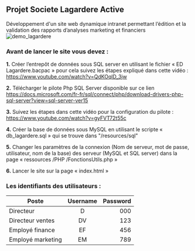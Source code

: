 ## Projet Societe Lagardere Active
Développement d'un site web dynamique intranet permettant l’édition et la validation des rapports d’analyses marketing et financiers
![demo_lagardere](https://user-images.githubusercontent.com/37422000/81479280-94ba4480-9222-11ea-8110-649dfec69273.gif)
### Avant de lancer le site vous devez :

**1.** Créer l’entrepôt de données sous SQL server en utilisant le fichier
« ED Lagardere.bacpac » pour cela suivez les étapes expliqué dans cette vidéo : https://www.youtube.com/watch?v=QdKOqlD_3jw
       
**2.** Télécharger le pilote Php SQL Server disponible sur ce lien
 https://docs.microsoft.com/fr-fr/sql/connect/php/download-drivers-php-sql-server?view=sql-server-ver15
 
**3.** Suivez les étapes dans cette vidéo pour la configuration du pilote : https://www.youtube.com/watch?v=gyFVT72t55c

**4.** Créer la base de données sous MySQL en utilisant le scripte « db_lagardere.sql » qui se trouve dans "/resources/sql"

**5.** Changer les paramètres de la connexion (Nom de serveur, mot de passe, utilisateur, nom de la base) des serveur (MySQL et SQL server) 
dans la page « ressources /PHP /FonctionsUtils.php »

**6.** Lancer le site sur la page « index.html »

### Les identifiants des utilisateurs :

| Poste            | Username | Password |
| -------------    |:--------:| --------:|
|Directeur         |D         |  000     |
| Directeur ventes |DV        |  123     |
|Employé finance   | EF       | 456      |
|Employé marketing | EM       | 789      |



